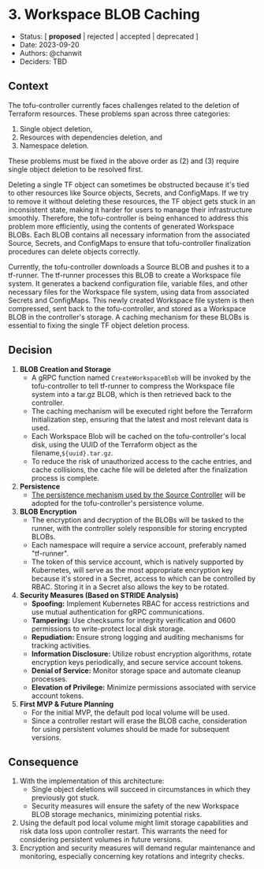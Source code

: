 # 3. Workspace BLOB Caching

* Status: [ **proposed** | rejected | accepted | deprecated ]
* Date: 2023-09-20 
* Authors: @chanwit
* Deciders: TBD 

## Context

The tofu-controller currently faces challenges related to the deletion of Terraform resources.
These problems span across three categories:

1. Single object deletion,
2. Resources with dependencies deletion, and
3. Namespace deletion.

These problems must be fixed in the above order as (2) and (3) require single object deletion to be resolved first.

Deleting a single TF object can sometimes be obstructed because it's tied to other resources like Source objects, Secrets, and ConfigMaps. If we try to remove it without deleting these resources, the TF object gets stuck in an inconsistent state, making it harder for users to manage their infrastructure smoothly.
Therefore, the tofu-controller is being enhanced to address this problem more efficiently, using the contents of generated Workspace BLOBs. Each BLOB contains all necessary information from the associated Source, Secrets, and ConfigMaps to ensure that tofu-controller finalization procedures can delete objects correctly.

Currently, the tofu-controller downloads a Source BLOB and pushes it to a tf-runner. The tf-runner processes this BLOB to create a Workspace file system. It generates a backend configuration file, variable files, and other necessary files for the Workspace file system, using data from associated Secrets and ConfigMaps. This newly created Workspace file system is then compressed, sent back to the tofu-controller, and stored as a Workspace BLOB in the controller's storage.
A caching mechanism for these BLOBs is essential to fixing the single TF object deletion process.

## Decision

1. **BLOB Creation and Storage**
   * A gRPC function named `CreateWorkspaceBlob` will be invoked by the tofu-controller 
     to tell tf-runner to compress the Workspace file system into a tar.gz BLOB, which is then retrieved back to the controller.
   * The caching mechanism will be executed right before the Terraform Initialization step, ensuring that the latest and most relevant data is used.
   * Each Workspace Blob will be cached on the tofu-controller's local disk, using the UUID of the Terraform object as the filename,`${uuid}.tar.gz`.
   * To reduce the risk of unauthorized access to the cache entries, and cache collisions, the cache file will be deleted after the finalization process is complete.
2. **Persistence** 
   * [The persistence mechanism used by the Source Controller](https://fluxcd.io/flux/installation/configuration/vertical-scaling/#persistent-storage-for-flux-internal-artifacts) will be adopted for the tofu-controller's persistence volume.
3. **BLOB Encryption**
   * The encryption and decryption of the BLOBs will be tasked to the runner, with the controller solely responsible for storing encrypted BLOBs.
   * Each namespace will require a service account, preferably named "tf-runner".
   * The token of this service account, which is natively supported by Kubernetes, will serve as the most appropriate encryption key because it's stored in a Secret, access to which can be controlled by RBAC. Storing it in a Secret also allows the key to be rotated.
4. **Security Measures (Based on STRIDE Analysis)**
   * **Spoofing:** Implement Kubernetes RBAC for access restrictions and use mutual authentication for gRPC communications.
   * **Tampering:** Use checksums for integrity verification and 0600 permissions to write-protect local disk storage.
   * **Repudiation:** Ensure strong logging and auditing mechanisms for tracking activities.
   * **Information Disclosure:** Utilize robust encryption algorithms, rotate encryption keys periodically, and secure service account tokens.
   * **Denial of Service:** Monitor storage space and automate cleanup processes.
   * **Elevation of Privilege:** Minimize permissions associated with service account tokens.
5. **First MVP & Future Planning**
   * For the initial MVP, the default pod local volume will be used.
   * Since a controller restart will erase the BLOB cache, consideration for using persistent volumes should be made for subsequent versions.

## Consequence

1. With the implementation of this architecture:
   * Single object deletions will succeed in circumstances in which they previously got stuck.
   * Security measures will ensure the safety of the new Workspace BLOB storage mechanics, minimizing potential risks.
2. Using the default pod local volume might limit storage capabilities and risk data loss upon controller restart. This warrants the need for considering persistent volumes in future versions.
3. Encryption and security measures will demand regular maintenance and monitoring, especially concerning key rotations and integrity checks.
